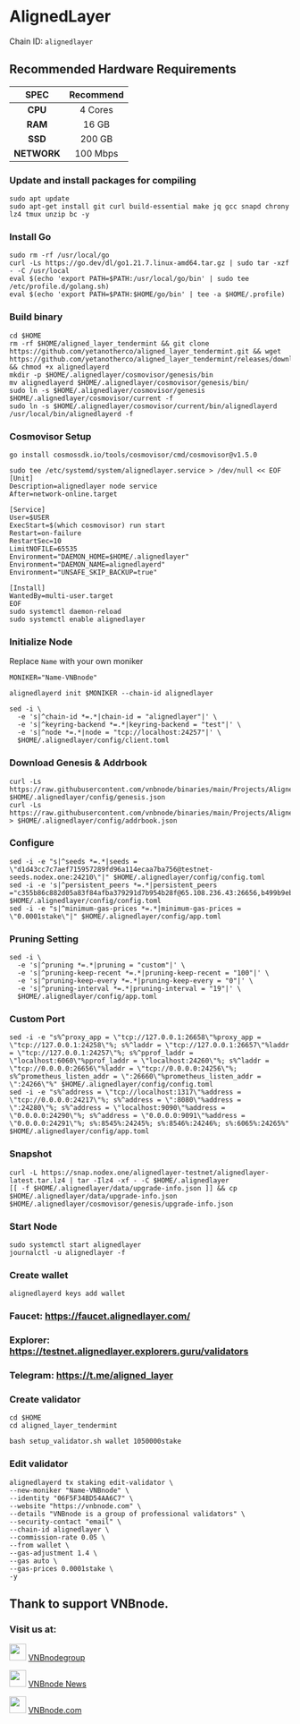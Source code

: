 # AlignedLayer
Chain ID: `alignedlayer`

## Recommended Hardware Requirements

|   SPEC      |       Recommend          |
| :---------: | :-----------------------:|
|   **CPU**   |        4 Cores           |
|   **RAM**   |        16 GB             |
|   **SSD**   |        200 GB            |
| **NETWORK** |        100 Mbps          |

### Update and install packages for compiling
```
sudo apt update
sudo apt-get install git curl build-essential make jq gcc snapd chrony lz4 tmux unzip bc -y
```

### Install Go
```
sudo rm -rf /usr/local/go
curl -Ls https://go.dev/dl/go1.21.7.linux-amd64.tar.gz | sudo tar -xzf - -C /usr/local
eval $(echo 'export PATH=$PATH:/usr/local/go/bin' | sudo tee /etc/profile.d/golang.sh)
eval $(echo 'export PATH=$PATH:$HOME/go/bin' | tee -a $HOME/.profile)
```

### Build binary
```
cd $HOME
rm -rf $HOME/aligned_layer_tendermint && git clone https://github.com/yetanotherco/aligned_layer_tendermint.git && wget https://github.com/yetanotherco/aligned_layer_tendermint/releases/download/v0.1.0/alignedlayerd && chmod +x alignedlayerd
mkdir -p $HOME/.alignedlayer/cosmovisor/genesis/bin
mv alignedlayerd $HOME/.alignedlayer/cosmovisor/genesis/bin/
sudo ln -s $HOME/.alignedlayer/cosmovisor/genesis $HOME/.alignedlayer/cosmovisor/current -f
sudo ln -s $HOME/.alignedlayer/cosmovisor/current/bin/alignedlayerd /usr/local/bin/alignedlayerd -f
```

### Cosmovisor Setup
```
go install cosmossdk.io/tools/cosmovisor/cmd/cosmovisor@v1.5.0
```
```
sudo tee /etc/systemd/system/alignedlayer.service > /dev/null << EOF
[Unit]
Description=alignedlayer node service
After=network-online.target
 
[Service]
User=$USER
ExecStart=$(which cosmovisor) run start
Restart=on-failure
RestartSec=10
LimitNOFILE=65535
Environment="DAEMON_HOME=$HOME/.alignedlayer"
Environment="DAEMON_NAME=alignedlayerd"
Environment="UNSAFE_SKIP_BACKUP=true"
 
[Install]
WantedBy=multi-user.target
EOF
sudo systemctl daemon-reload
sudo systemctl enable alignedlayer
```

### Initialize Node
Replace `Name` with your own moniker
```
MONIKER="Name-VNBnode"
```
```
alignedlayerd init $MONIKER --chain-id alignedlayer
```
```
sed -i \
  -e 's|^chain-id *=.*|chain-id = "alignedlayer"|' \
  -e 's|^keyring-backend *=.*|keyring-backend = "test"|' \
  -e 's|^node *=.*|node = "tcp://localhost:24257"|' \
  $HOME/.alignedlayer/config/client.toml
```

### Download Genesis & Addrbook
```
curl -Ls https://raw.githubusercontent.com/vnbnode/binaries/main/Projects/AlignedLayer/genesis.json $HOME/.alignedlayer/config/genesis.json
curl -Ls https://raw.githubusercontent.com/vnbnode/binaries/main/Projects/AlignedLayer/addrbook.json > $HOME/.alignedlayer/config/addrbook.json
```

### Configure
```
sed -i -e "s|^seeds *=.*|seeds = \"d1d43cc7c7aef715957289fd96a114ecaa7ba756@testnet-seeds.nodex.one:24210\"|" $HOME/.alignedlayer/config/config.toml
sed -i -e 's|^persistent_peers *=.*|persistent_peers ="c355b86c882d05a83f84afba379291d7b954b28f@65.108.236.43:26656,b499b9eb88c1c78ae25fdc7c390090f7542160eb@167.235.12.38:26656,18e1adeadb8cc596375e4212288fcd00690df067@213.199.48.195:26656"|' $HOME/.alignedlayer/config/config.toml
sed -i -e "s|^minimum-gas-prices *=.*|minimum-gas-prices = \"0.0001stake\"|" $HOME/.alignedlayer/config/app.toml
```

### Pruning Setting
```
sed -i \
  -e 's|^pruning *=.*|pruning = "custom"|' \
  -e 's|^pruning-keep-recent *=.*|pruning-keep-recent = "100"|' \
  -e 's|^pruning-keep-every *=.*|pruning-keep-every = "0"|' \
  -e 's|^pruning-interval *=.*|pruning-interval = "19"|' \
  $HOME/.alignedlayer/config/app.toml
```

### Custom Port
```
sed -i -e "s%^proxy_app = \"tcp://127.0.0.1:26658\"%proxy_app = \"tcp://127.0.0.1:24258\"%; s%^laddr = \"tcp://127.0.0.1:26657\"%laddr = \"tcp://127.0.0.1:24257\"%; s%^pprof_laddr = \"localhost:6060\"%pprof_laddr = \"localhost:24260\"%; s%^laddr = \"tcp://0.0.0.0:26656\"%laddr = \"tcp://0.0.0.0:24256\"%; s%^prometheus_listen_addr = \":26660\"%prometheus_listen_addr = \":24266\"%" $HOME/.alignedlayer/config/config.toml
sed -i -e "s%^address = \"tcp://localhost:1317\"%address = \"tcp://0.0.0.0:24217\"%; s%^address = \":8080\"%address = \":24280\"%; s%^address = \"localhost:9090\"%address = \"0.0.0.0:24290\"%; s%^address = \"0.0.0.0:9091\"%address = \"0.0.0.0:24291\"%; s%:8545%:24245%; s%:8546%:24246%; s%:6065%:24265%" $HOME/.alignedlayer/config/app.toml
```

### Snapshot
```
curl -L https://snap.nodex.one/alignedlayer-testnet/alignedlayer-latest.tar.lz4 | tar -Ilz4 -xf - -C $HOME/.alignedlayer
[[ -f $HOME/.alignedlayer/data/upgrade-info.json ]] && cp $HOME/.alignedlayer/data/upgrade-info.json $HOME/.alignedlayer/cosmovisor/genesis/upgrade-info.json
```

### Start Node
```
sudo systemctl start alignedlayer
journalctl -u alignedlayer -f
```

### Create wallet
```
alignedlayerd keys add wallet
```

### Faucet: https://faucet.alignedlayer.com/

### Explorer: https://testnet.alignedlayer.explorers.guru/validators

### Telegram: https://t.me/aligned_layer

### Create validator
```
cd $HOME
cd aligned_layer_tendermint
```
```
bash setup_validator.sh wallet 1050000stake
```

### Edit validator
```
alignedlayerd tx staking edit-validator \
--new-moniker "Name-VNBnode" \
--identity "06F5F34BD54AA6C7" \
--website "https://vnbnode.com" \
--details "VNBnode is a group of professional validators" \
--security-contact "email" \
--chain-id alignedlayer \
--commission-rate 0.05 \
--from wallet \
--gas-adjustment 1.4 \
--gas auto \
--gas-prices 0.0001stake \
-y
```

## Thank to support VNBnode.
### Visit us at:

<img src="https://user-images.githubusercontent.com/50621007/183283867-56b4d69f-bc6e-4939-b00a-72aa019d1aea.png" width="30"/> <a href="https://t.me/VNBnodegroup" target="_blank">VNBnodegroup</a>

<img src="https://user-images.githubusercontent.com/50621007/183283867-56b4d69f-bc6e-4939-b00a-72aa019d1aea.png" width="30"/> <a href="https://t.me/Vnbnode" target="_blank">VNBnode News</a>

<img src="https://github.com/vnbnode/binaries/blob/main/Logo/VNBnode.jpg" width="30"/> <a href="https://VNBnode.com" target="_blank">VNBnode.com</a>
